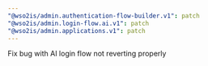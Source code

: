 ```yaml
---
"@wso2is/admin.authentication-flow-builder.v1": patch
"@wso2is/admin.login-flow.ai.v1": patch
"@wso2is/admin.applications.v1": patch
---
```


Fix bug with AI login flow not reverting properly
